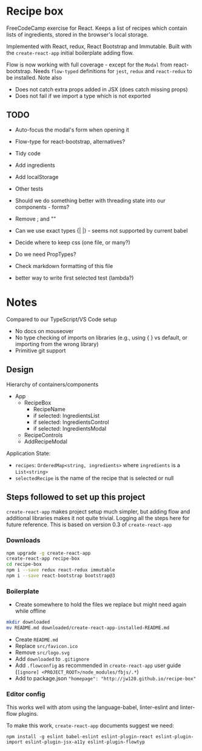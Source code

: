 # Recipe box

FreeCodeCamp exercise for React. Keeps a list of recipes which contain lists of ingredients, stored
in the browser's local storage.

Implemented with React, redux, React Bootstrap and Immutable. Built with the `create-react-app` initial boilerplate adding flow.

Flow is now working with full coverage - except for the `Modal` from react-bootstrap. Needs `flow-typed` definitions for `jest`, `redux` and `react-redux` to be installed. Note also

* Does not catch extra props added in JSX (does catch missing props)
* Does not fail if we import a type which is not exported

## TODO

* Auto-focus the modal's form when opening it
* Flow-type for react-bootstrap, alternatives?
* Tidy code
* Add ingredients
* Add localStorage

* Other tests
* Should we do something better with threading state into our components - forms?
* Remove ; and ""
* Can we use exact types {| |} - seems not supported by current babel
* Decide where to keep css (one file, or many?)
* Do we need PropTypes?
* Check markdown formatting of this file
* better way to write first selected test (lambda?)

# Notes

Compared to our TypeScript/VS Code setup
* No docs on mouseover
* No type checking of imports on libraries (e.g., using { } vs default, or importing from the wrong library)
* Primitive git support

## Design

Hierarchy of containers/components
* App
  + RecipeBox
    - RecipeName
    - if selected: IngredientsList
    - if selected: IngredientsControl
    - if selected: IngredientsModal
  + RecipeControls
  + AddRecipeModal

Application State:
* `recipes`: `OrderedMap<string, ingredients>` where `ingredients` is a `List<string>`
* `selectedRecipe` is the name of the recipe that is
selected or null


## Steps followed to set up this project

`create-react-app` makes project setup much simpler, but adding flow and additional libraries
makes it not quite trivial. Logging all the steps here for future reference. This is based on version
0.3 of `create-react-app`

### Downloads

```sh
npm upgrade -g create-react-app
create-react-app recipe-box
cd recipe-box
npm i --save redux react-redux immutable
npm i --save react-bootstrap bootstrap@3
```

### Boilerplate

* Create somewhere to hold the files we replace but might need again while offline

```sh
mkdir downloaded
mv README.md downloaded/create-react-app-installed-README.md
```

* Create `README.md`
* Replace `src/favicon.ico`
* Remove `src/logo.svg`
* Add `downloaded` to `.gitignore`
* Add `.flowconfig` as recommended in `create-react-app` user guide (`[ignore]
<PROJECT_ROOT>/node_modules/fbjs/.*`)
* Add to package.json `"homepage": "http://jw120.github.io/recipe-box"`

### Editor config

This works well with atom using the language-babel, linter-eslint and linter-flow plugins.

To make this work, `create-react-app` documents suggest we need:

```
npm install -g eslint babel-eslint eslint-plugin-react eslint-plugin-import eslint-plugin-jsx-a11y eslint-plugin-flowtyp
```
